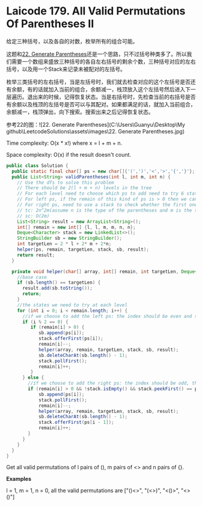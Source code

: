# Laicode 179. All Valid Permutations Of Parentheses II

给定三种括号，以及各自的对数，枚举所有的组合可能。

这题和[22. Generate Parentheses](22-Generate-Parentheses.md)还是一个思路，只不过括号种类多了。所以我们需要一个数组来盛放三种括号的各自左右括号的剩余个数，三种括号对应的左右括号，以及用一个Stack来记录未被配对的左括号。

枚举三类括号的左右括号，当是左括号时，我们就去检查对应的这个左括号是否还有余额，有的话就加入当前的组合，余额减一，栈顶放入这个左括号然后进入下一层遍历。退出来的时候，记得恢复状态。当是右括号时，先检查当前的右括号是否有余额以及栈顶的左括号是否可以与其配对。如果都满足的话，就加入当前组合，余额减一，栈顶弹出，向下搜索。搜索出来之后记得恢复状态。

参考22的图：![22. Generate Parentheses](C:\Users\Guanyu\Desktop\My github\LeetcodeSolutions\assets\images\22. Generate Parentheses.jpg)

Time complexity: O(x * x!) where x = l + m + n.

Space complexity: O(x) if the result doesn't count.

```java
public class Solution {
  public static final char[] ps = new char[]{'(',')','<','>','{','}'};
  public List<String> validParentheses(int l, int m, int n) {
    // Use the dfs to solve this problem
    // There should be 2(l + m + n) levels in the tree
    // For each level need to choose which ps to add need to try 6 states 
    // For left ps, if the remain of this kind of ps is > 0 then we can add
    // For right ps, need to use a stack to check whether the first one in stack is the right pair of this ps
    // tc: 2n^2m(assume n is the type of the parentheses and m is the total numer of pairs)
    // sc: O(2m)
    List<String> result = new ArrayList<String>();
    int[] remain = new int[] {l, l, m, m, n, n};
    Deque<Character> stack = new LinkedList<>();
    StringBuilder sb = new StringBuilder();
    int targetLen = 2 * l + 2* m + 2*n;
    helper(ps, remain, targetLen, stack, sb, result);
    return result;
  }

  private void helper(char[] array, int[] remain, int targetLen, Deque<Character> stack, StringBuilder sb, List<String> result) {
    //base case
    if (sb.length() == targetLen) {
      result.add(sb.toString());
      return;
    }
    //the states we need to try at each level
    for (int i = 0; i < remain.length; i++) {
      //if we choose to add the left ps: the index should be even and the remain should > 0
      if (i % 2 == 0) {
         if (remain[i] > 0) {
            sb.append(ps[i]);
            stack.offerFirst(ps[i]);
            remain[i]--;
            helper(array, remain, targetLen, stack, sb, result);
            sb.deleteCharAt(sb.length() - 1);
            stack.pollFirst();
            remain[i]++;
         }
      } else {    
        //if we choose to add the right ps: the index should be odd, the remain should > 0 and should match as a pair
        if (remain[i] > 0 && !stack.isEmpty() && stack.peekFirst() == ps[i - 1]) {
            sb.append(ps[i]);
            stack.pollFirst();
            remain[i]--;
            helper(array, remain, targetLen, stack, sb, result);
            sb.deleteCharAt(sb.length() - 1);
            stack.offerFirst(ps[i - 1]);
            remain[i]++;
        }
      }
    }
  }
}

```

Get all valid permutations of l pairs of (), m pairs of <> and n pairs of {}.

**Examples**

l = 1, m = 1, n = 0, all the valid permutations are ["()<>", "(<>)", "<()>", "<>()"]